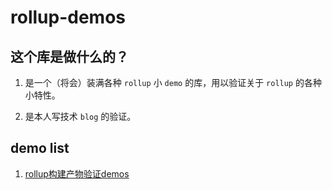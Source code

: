 # rollup-demos

## 这个库是做什么的？

1. 是一个（将会）装满各种 `rollup` 小 `demo` 的库，用以验证关于 `rollup` 的各种小特性。  

2. 是本人写技术 `blog` 的验证。

## demo list

1. [rollup构建产物验证demos](./js-modules/README.md)
